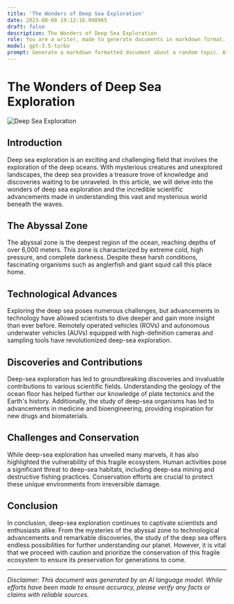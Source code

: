 ```yaml
---
title: 'The Wonders of Deep Sea Exploration'
date: 2023-08-08 19:12:16.098965
draft: false
description: The Wonders of Deep Sea Exploration
role: You are a writer, made to generate documents in markdown format. It is very important that all of the documents you generate are in valid markdown format.
model: gpt-3.5-turbo
prompt: Generate a markdown formatted document about a random topic. At the bottom, include a disclaimer explaining that the document was generated by you. The first line of the document should be the title. Make sure that the entire document is in proper markdown format, using a mix of various tags to make the document visually appealing.
---
```


# The Wonders of Deep Sea Exploration

![Deep Sea Exploration](https://example.com/deep-sea-exploration.jpg)

## Introduction

Deep sea exploration is an exciting and challenging field that involves the exploration of the deep oceans. With mysterious creatures and unexplored landscapes, the deep sea provides a treasure trove of knowledge and discoveries waiting to be unraveled. In this article, we will delve into the wonders of deep sea exploration and the incredible scientific advancements made in understanding this vast and mysterious world beneath the waves.

## The Abyssal Zone

The abyssal zone is the deepest region of the ocean, reaching depths of over 6,000 meters. This zone is characterized by extreme cold, high pressure, and complete darkness. Despite these harsh conditions, fascinating organisms such as anglerfish and giant squid call this place home.

## Technological Advances

Exploring the deep sea poses numerous challenges, but advancements in technology have allowed scientists to dive deeper and gain more insight than ever before. Remotely operated vehicles (ROVs) and autonomous underwater vehicles (AUVs) equipped with high-definition cameras and sampling tools have revolutionized deep-sea exploration.

## Discoveries and Contributions

Deep-sea exploration has led to groundbreaking discoveries and invaluable contributions to various scientific fields. Understanding the geology of the ocean floor has helped further our knowledge of plate tectonics and the Earth's history. Additionally, the study of deep-sea organisms has led to advancements in medicine and bioengineering, providing inspiration for new drugs and biomaterials.

## Challenges and Conservation

While deep-sea exploration has unveiled many marvels, it has also highlighted the vulnerability of this fragile ecosystem. Human activities pose a significant threat to deep-sea habitats, including deep-sea mining and destructive fishing practices. Conservation efforts are crucial to protect these unique environments from irreversible damage.

## Conclusion

In conclusion, deep-sea exploration continues to captivate scientists and enthusiasts alike. From the mysteries of the abyssal zone to technological advancements and remarkable discoveries, the study of the deep sea offers endless possibilities for further understanding our planet. However, it is vital that we proceed with caution and prioritize the conservation of this fragile ecosystem to ensure its preservation for generations to come.

---

*Disclaimer: This document was generated by an AI language model. While efforts have been made to ensure accuracy, please verify any facts or claims with reliable sources.*